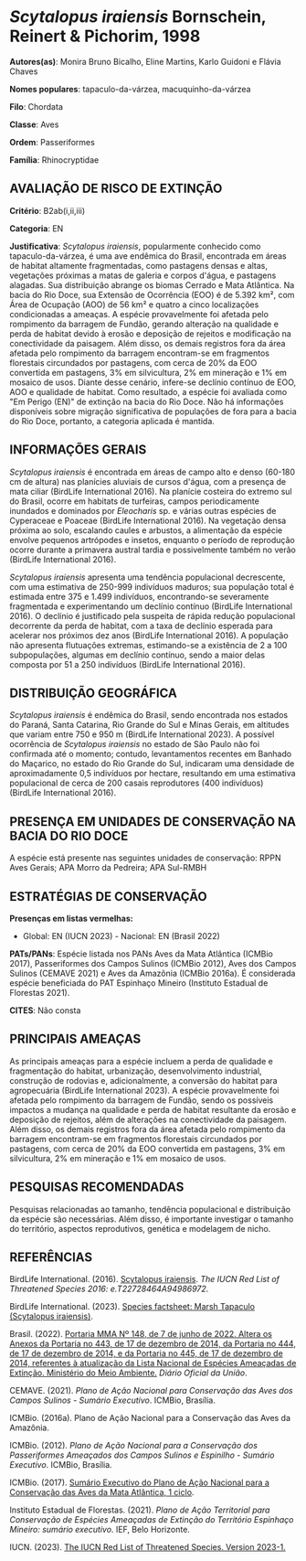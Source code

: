 # *Scytalopus iraiensis* Bornschein, Reinert & Pichorim, 1998

**Autores(as)**: Monira Bruno Bicalho, Eline Martins, Karlo Guidoni e Flávia Chaves

**Nomes populares**: tapaculo-da-várzea, macuquinho-da-várzea

**Filo**: Chordata

**Classe**: Aves

**Ordem**: Passeriformes

**Família**: Rhinocryptidae

## AVALIAÇÃO DE RISCO DE EXTINÇÃO

**Critério**: B2ab(i,ii,iii)

**Categoria**: EN

**Justificativa**: *Scytalopus iraiensis*, popularmente conhecido como tapaculo-da-várzea, é uma ave endêmica do Brasil, encontrada em áreas de habitat altamente fragmentadas, como pastagens densas e altas, vegetações próximas a matas de galeria e corpos d'água, e pastagens alagadas. Sua distribuição abrange os biomas Cerrado e Mata Atlântica.  Na bacia do Rio Doce, sua Extensão de Ocorrência (EOO) é de 5.392 km², com Área de Ocupação (AOO) de 56 km² e quatro a cinco localizações condicionadas a ameaças. A espécie provavelmente foi afetada pelo rompimento da barragem de Fundão, gerando alteração na qualidade e perda de habitat devido à erosão e deposição de rejeitos e modificação na conectividade da paisagem. Além disso, os demais registros fora da área afetada pelo rompimento da barragem encontram-se em fragmentos florestais circundados por pastagens, com cerca de 20% da EOO convertida em pastagens, 3% em silvicultura, 2% em mineração e 1% em
mosaico de usos. Diante desse cenário, infere-se declínio contínuo de EOO, AOO e qualidade de habitat. Como resultado, a espécie foi avaliada como "Em Perigo (EN)" de extinção na bacia do Rio Doce. Não há informações disponíveis sobre migração significativa de populações de fora para a bacia do Rio Doce, portanto, a categoria aplicada é mantida.

## INFORMAÇÕES GERAIS

*Scytalopus iraiensis* é encontrada em áreas de campo alto e denso (60-180 cm de altura) nas planícies aluviais de cursos d'água, com a presença de mata ciliar (BirdLife International 2016). Na planície costeira do extremo sul do Brasil, ocorre em habitats de turfeiras, campos periodicamente inundados e dominados por *Eleocharis* sp. e várias outras espécies de Cyperaceae e Poaceae (BirdLife International 2016). Na vegetação densa próxima ao solo, escalando caules e arbustos, a alimentação da espécie envolve pequenos artrópodes e insetos, enquanto o período de reprodução ocorre durante a primavera austral tardia e possivelmente também no verão (BirdLife International 2016).

*Scytalopus iraiensis* apresenta uma tendência populacional decrescente, com uma estimativa de 250-999 indivíduos maduros; sua população total é estimada entre 375 e 1.499 indivíduos, encontrando-se severamente fragmentada e experimentando um declínio contínuo (BirdLife International 2016). O declínio é justificado pela suspeita de rápida redução populacional decorrente da perda de habitat, com a taxa de declínio esperada para acelerar nos próximos dez anos (BirdLife International 2016). A população não apresenta flutuações extremas, estimando-se a existência de 2 a 100 subpopulações, algumas em declínio contínuo, sendo a maior delas composta por 51 a 250 indivíduos (BirdLife International 2016).

## DISTRIBUIÇÃO GEOGRÁFICA

*Scytalopus iraiensis* é endêmica do Brasil, sendo encontrada nos estados do Paraná, Santa Catarina, Rio Grande do Sul e Minas Gerais, em altitudes que variam entre 750 e 950 m (BirdLife International 2023). A possível ocorrência de *Scytalopus iraiensis* no estado de São Paulo não foi confirmada até o momento; contudo, levantamentos recentes em Banhado do Maçarico, no estado do Rio Grande do Sul, indicaram uma densidade de aproximadamente 0,5 indivíduos por hectare, resultando em uma estimativa populacional de cerca de 200 casais reprodutores (400 indivíduos) (BirdLife International 2016).

## PRESENÇA EM UNIDADES DE CONSERVAÇÃO NA BACIA DO RIO DOCE

A espécie está presente nas seguintes unidades de conservação: RPPN Aves Gerais; APA Morro da Pedreira; APA Sul-RMBH

## ESTRATÉGIAS DE CONSERVAÇÃO

**Presenças em listas vermelhas:**

-   Global: EN (IUCN 2023) -   Nacional: EN (Brasil 2022)

**PATs/PANs**: Espécie listada nos PANs Aves da Mata Atlântica (ICMBio 2017), Passeriformes dos Campos Sulinos (ICMBio 2012), Aves dos Campos Sulinos (CEMAVE 2021) e Aves da Amazônia (ICMBio 2016a). É considerada espécie beneficiada do PAT Espinhaço Mineiro (Instituto Estadual de Florestas 2021).

**CITES**: Não consta

## PRINCIPAIS AMEAÇAS

As principais ameaças para a espécie incluem a perda de qualidade e fragmentação do habitat, urbanização, desenvolvimento industrial, construção de rodovias e, adicionalmente, a conversão do habitat para agropecuária (BirdLife International 2023). A espécie provavelmente foi afetada pelo rompimento da barragem de Fundão, sendo os possíveis impactos a mudança na qualidade e perda de habitat resultante da erosão e deposição de rejeitos, além de alterações na conectividade da paisagem. Além disso, os demais registros fora da área afetada pelo rompimento da barragem encontram-se em fragmentos florestais circundados por pastagens, com cerca de 20% da EOO convertida em pastagens, 3% em silvicultura, 2% em mineração e 1% em mosaico de usos.

## PESQUISAS RECOMENDADAS

Pesquisas relacionadas ao tamanho, tendência populacional e distribuição da espécie são necessárias. Além disso, é importante investigar o tamanho do território, aspectos reprodutivos, genética e modelagem de nicho.

## REFERÊNCIAS

BirdLife International. (2016). [Scytalopus iraiensis](https://dx.doi.org/10.2305/IUCN.UK.2016-3.RLTS.T22728464A94986972.en).  *The IUCN Red List of Threatened Species 2016: e.T22728464A94986972*.

BirdLife International. (2023). [Species factsheet: Marsh Tapaculo (Scytalopus iraiensis)](http://datazone.birdlife.org/species/factsheet/marsh-tapaculo-scytalopus-iraiensis).

Brasil. (2022). [Portaria MMA Nº 148, de 7 de junho de 2022. Altera os Anexos da Portaria no 443, de 17 de dezembro de 2014, da Portaria no 444, de 17 de dezembro de 2014, e da Portaria no 445, de 17 de dezembro de 2014, referentes à atualização da Lista Nacional de Espécies Ameaçadas de Extinção. Ministério do Meio Ambiente.](https://in.gov.br/en/web/dou/-/portaria-mma-n-148-de-7-de-junho-de-2022-406272733) *Diário Oficial da União*.

CEMAVE. (2021). *Plano de Ação Nacional para Conservação das Aves dos Campos Sulinos - Sumário Executivo*. ICMBio, Brasília.

ICMBio. (2016a). Plano de Ação Nacional para a Conservação das Aves da Amazônia.

ICMBio. (2012). *Plano de Ação Nacional para a Conservação dos Passeriformes Ameaçados dos Campos Sulinos e Espinilho - Sumário Executivo*. ICMBio, Brasília.

ICMBio. (2017). [Sumário Executivo do Plano de Ação Nacional para a Conservação das Aves da Mata Atlântica, 1 ciclo](https://www.gov.br/icmbio/pt-br/assuntos/biodiversidade/pan/pan-aves-da-mata-atlantica).

Instituto Estadual de Florestas. (2021). *Plano de Ação Territorial para Conservação de Espécies Ameaçadas de Extinção do Território Espinhaço Mineiro: sumário executivo*. IEF, Belo Horizonte.

IUCN. (2023). [The IUCN Red List of Threatened Species. Version 2023-1.](https://www.iucnredlist.org.)
